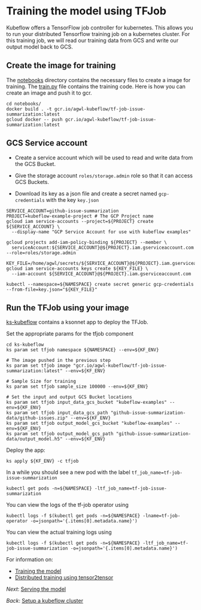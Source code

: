 # Training the model using TFJob

Kubeflow offers a TensorFlow job controller for kubernetes. This allows you to run your distributed Tensorflow training
job on a kubernetes cluster. For this training job, we will read our training data from GCS and write our output model
back to GCS.

## Create the image for training

The [notebooks](notebooks) directory contains the necessary files to create a image for training. The [train.py](notebooks/train.py) file contains the training code. Here is how you can create an image and push it to gcr.

```commandline
cd notebooks/
docker build . -t gcr.io/agwl-kubeflow/tf-job-issue-summarization:latest
gcloud docker -- push gcr.io/agwl-kubeflow/tf-job-issue-summarization:latest
```

## GCS Service account

* Create a service account which will be used to read and write data from the GCS Bucket.

* Give the storage account `roles/storage.admin` role so that it can access GCS Buckets.

* Download its key as a json file and create a secret named `gcp-credentials` with the key `key.json`

```commandline
SERVICE_ACCOUNT=github-issue-summarization
PROJECT=kubeflow-example-project # The GCP Project name
gcloud iam service-accounts --project=${PROJECT} create ${SERVICE_ACCOUNT} \
  --display-name "GCP Service Account for use with kubeflow examples"

gcloud projects add-iam-policy-binding ${PROJECT} --member \
  serviceAccount:${SERVICE_ACCOUNT}@${PROJECT}.iam.gserviceaccount.com --role=roles/storage.admin

KEY_FILE=/home/agwl/secrets/${SERVICE_ACCOUNT}@${PROJECT}.iam.gserviceaccount.com.json
gcloud iam service-accounts keys create ${KEY_FILE} \
  --iam-account ${SERVICE_ACCOUNT}@${PROJECT}.iam.gserviceaccount.com

kubectl --namespace=${NAMESPACE} create secret generic gcp-credentials --from-file=key.json="${KEY_FILE}"
```


## Run the TFJob using your image

[ks-kubeflow](ks-kubeflow) contains a ksonnet app to deploy the TFJob.

Set the appropriate params for the tfjob component

```commandline
cd ks-kubeflow
ks param set tfjob namespace ${NAMESPACE} --env=${KF_ENV}

# The image pushed in the previous step
ks param set tfjob image "gcr.io/agwl-kubeflow/tf-job-issue-summarization:latest" --env=${KF_ENV}

# Sample Size for training
ks param set tfjob sample_size 100000 --env=${KF_ENV}

# Set the input and output GCS Bucket locations
ks param set tfjob input_data_gcs_bucket "kubeflow-examples" --env=${KF_ENV}
ks param set tfjob input_data_gcs_path "github-issue-summarization-data/github-issues.zip" --env=${KF_ENV}
ks param set tfjob output_model_gcs_bucket "kubeflow-examples" --env=${KF_ENV}
ks param set tfjob output_model_gcs_path "github-issue-summarization-data/output_model.h5" --env=${KF_ENV}
```

Deploy the app:

```commandline
ks apply ${KF_ENV} -c tfjob
```

In a while you should see a new pod with the label `tf_job_name=tf-job-issue-summarization`
```commandline
kubectl get pods -n=${NAMESPACE} -ltf_job_name=tf-job-issue-summarization
```

You can view the logs of the tf-job operator using

```commandline
kubectl logs -f $(kubectl get pods -n=${NAMESPACE} -lname=tf-job-operator -o=jsonpath='{.items[0].metadata.name}')
```

You can view the actual training logs using

```commandline
kubectl logs -f $(kubectl get pods -n=${NAMESPACE} -ltf_job_name=tf-job-issue-summarization -o=jsonpath='{.items[0].metadata.name}')
```

For information on:
- [Training the model](02_training_the_model.md)
- [Distributed training using tensor2tensor](02_tensor2tensor_training.md)

*Next*: [Serving the model](03_serving_the_model.md)

*Back*: [Setup a kubeflow cluster](01_setup_a_kubeflow_cluster.md)
